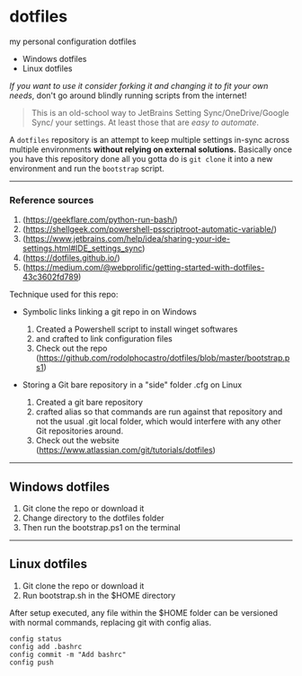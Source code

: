 # dotfiles
                                 
my personal configuration dotfiles

* Windows dotfiles
* Linux dotfiles

*If you want to use it consider forking it and changing it to fit your own needs*, don't go around blindly running scripts from the internet!

> This is an old-school way to JetBrains Setting Sync/OneDrive/Google Sync/ your settings. At least those that are *easy to automate*.

A `dotfiles` repository is an attempt to keep multiple settings in-sync across multiple environments **without relying on external solutions.** Basically once you have this repository done all you gotta do is `git clone` it into a new environment and run the `bootstrap` script.

--------------

### Reference sources

1. (https://geekflare.com/python-run-bash/)
2. (https://shellgeek.com/powershell-psscriptroot-automatic-variable/)
3. (https://www.jetbrains.com/help/idea/sharing-your-ide-settings.html#IDE_settings_sync)
4. (https://dotfiles.github.io/)
5. (https://medium.com/@webprolific/getting-started-with-dotfiles-43c3602fd789)

Technique used for this repo:

* Symbolic links linking a git repo in on Windows
  1. Created a Powershell script to install winget softwares
  2. and crafted to link configuration files
  3. Check out the repo (https://github.com/rodolphocastro/dotfiles/blob/master/bootstrap.ps1)

* Storing a Git bare repository in a "side" folder .cfg on Linux 
   1. Created a git bare repository
   2. crafted alias so that commands are run against that repository and not the usual .git local folder, which would interfere with any other Git repositories around.
   3. Check out the website (https://www.atlassian.com/git/tutorials/dotfiles)
  
--------------

## Windows dotfiles

1. Git clone the repo or download it 
2. Change directory to the dotfiles folder
3. Then run the bootstrap.ps1 on the terminal

--------------

## Linux dotfiles

1. Git clone the repo or download it 
2. Run bootstrap.sh in the $HOME directory

After setup executed, any file within the $HOME folder can be versioned with normal commands, replacing git with config alias.

```
config status
config add .bashrc
config commit -m "Add bashrc"
config push
```
